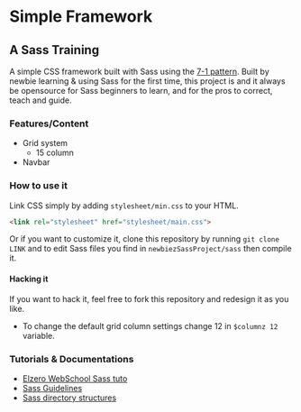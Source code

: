 # Simple Framework
## A Sass Training
A simple CSS framework built with Sass using the [7-1 pattern](https://sass-guidelin.es/#the-7-1-pattern).
Built by newbie learning & using Sass for the first time, this project is and it always be opensource for Sass beginners to learn, and for the pros to correct, teach and guide.   
### Features/Content
* Grid system
    * 15 column
* Navbar
<!-- todo: add more here -->

### How to use it
Link CSS simply by adding `stylesheet/min.css` to your HTML.
```html
<link rel="stylesheet" href="stylesheet/main.css">
```
Or if you want to customize it, clone this repository by running `git clone LINK` and to edit Sass files you find in `newbiezSassProject/sass` then compile it.
#### Hacking it
If you want to hack it, feel free to fork this repository and redesign it as you like.
* To change the default grid column settings change 12 in `$columnz 12` variable.
<!-- Add more -->

### Tutorials & Documentations
* [Elzero WebSchool Sass tuto](https://www.youtube.com/playlist?list=PLDoPjvoNmBAz6bF7qObm2a1mLN_WHAWQo)
* [Sass Guidelines](https://sass-guidelin.es/#architecture)
* [Sass directory structures](http://vanseodesign.com/css/sass-directory-structures/)
